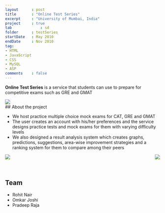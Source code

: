 ```yaml
---
layout      : post
title       : "Online Test Series"
excerpt     : "University of Mumbai, India"
project     : true
tab 		    : sd
folder      : testSeries
startDate   : May 2010
endDate     : Nov 2010
tag:
- HTML 
- JavaScript
- CSS
- MySQL
- ASP
comments    : false
---
```


<b>Online Test Series</b> is a service that students can use to prepare for competitive exams such as GRE and GMAT

<img src = "{{ site.url }}/assets/img/projects/testSeries/ots_2.jpg">

<br />
## About the project
<ul>
  <li>We host practice multiple choice mock exams for CAT, GRE and GMAT</li>
  <li>The user creates an account with his/her preferences and the service designs practice tests and mock exams for them with varying difficulty levels</li>
  <li>We also designed a result analysis system which creates graphs, predictions, suggestions, area-wise improvement strategies and a ranking system for them to compare among their peers</li>
</ul>

<img style = "float:left" src = "{{ site.url }}/assets/img/projects/testSeries/ots_3.jpg">
<img style = "float:right" src = "{{ site.url }}/assets/img/projects/testSeries/ots_4.jpg">

<br style="clear:both" />
<br /><br />

## Team
<ul>
  <li>Rohit Nair</li>
  <li>Omkar Joshi</li>
  <li>Pradeep Raja</li>
</ul>